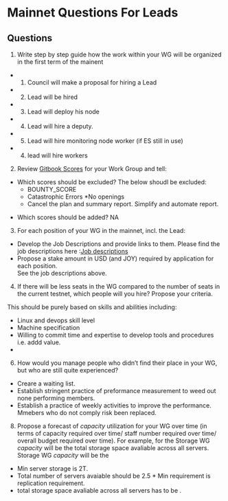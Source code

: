 # Mainnet Questions For Leads

## Questions 

1. Write step by step guide how the work within your WG will be organized in the first term of the mainent 
 -  1. Council will make a proposal for hiring a Lead
 -  2. Lead will be hired
 -  3. Lead will deploy his node
 -  4. Lead will hire a deputy.
 -  5. Lead will hire monitoring node worker (if ES still in use)
 -  4. lead will hire workers
2. Review [Gitbook Scores](https://joystream.gitbook.io/testnet-workspace/testnet/council-period-scoring/general-working-group-score) for your Work Group and tell: 
* Which scores should be excluded? 
  The below shoudl be excluded:
  -  BOUNTY_SCORE
  - Catastrophic Errors
    *No openings
  - Cancel the plan and summary report. Simplify and automate report. 
  
- Which scores should be added? 
NA
3. For each position of your WG in the mainnet, incl. the Lead: 
- Develop the Job Descriptions and provide links to them.
Please find the job descriptions here :[Job descriptions](https://github.com/yasiryagi/community-repo/tree/master/working-groups/storage-group/leader/opening)
- Propose a stake amount in USD (and JOY) required by application for each position.  
See the job descriptions above.
4. If there will be less seats in the WG compared to the number of seats in the current testnet, which people will you hire? Propose your criteria.

This should be purely based on skills and abilities including:
 - Linux and devops skill level
 - Machine specification
 - Willing to commit time and expertise to develop tools and procedures i.e. addd value. 
 -
6. How would you manage people who didn’t find their place in your WG, but who are still quite experienced? 
- Creare a waiting list.
- Establish stringent practice of preformance measurement to weed out none performing members.  
- Establish a practice of weekly activities to improve the performance. Mmebers who do not comply risk been replaced. 
8. Propose a forecast of _capacity_ utilization for your WG over time (in terms of capacity required over time/ staff number required over time/ overall budget required over time). For example, for the Storage WG _capacity_ will be the total storage space avaliable across all servers. 
Storage WG _capacity_ will be the 
- Min server storage is 2T.
- Total number of servers avaiable should be 2.5 * Min requirement is replication requirement. 
- total storage space avaliable across all servers has to be . 

